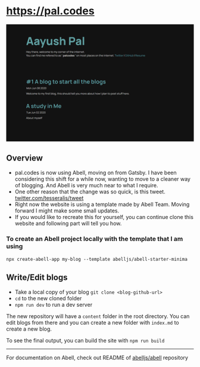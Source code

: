 # https://pal.codes

![Screenshot of my website](./websitescreenshot.png)

## Overview

- pal.codes is now using Abell, moving on from Gatsby. I have been considering this shift for a while now, wanting to move to a cleaner way of blogging. And Abell is very much near to what I require. 
- One other reason that the change was so quick, is this tweet. [twitter.com/tesseralis/tweet](https://twitter.com/tesseralis/status/1293649007739191296?s=20)
- Right now the website is using a template made by Abell Team. Moving forward I might make some small updates.
- If you would like to recreate this for yourself, you can continue clone this website and following part will tell you how.


### To create an Abell project locally with the template that I am using

```
npx create-abell-app my-blog --template abelljs/abell-starter-minima
```

## Write/Edit blogs

- Take a local copy of your blog
  `git clone <blog-github-url>`
- `cd` to the new cloned folder
- `npm run dev` to run a dev server

The new repository will have a `content` folder in the root directory. You can edit blogs from there and you can create a new folder with `index.md` to create a new blog.

To see the final output, you can build the site with `npm run build`

---

For documentation on Abell, check out README of [abelljs/abell](https://github.com/abelljs/abell) repository
